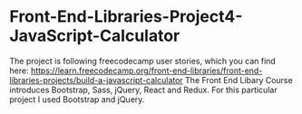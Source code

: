 # Front-End-Libraries-Project4-JavaScript-Calculator
The project is following freecodecamp user stories, which you can find here: https://learn.freecodecamp.org/front-end-libraries/front-end-libraries-projects/build-a-javascript-calculator
The Front End Libary Course introduces Bootstrap, Sass, jQuery, React and Redux. 
For this particular project I used Bootstrap and jQuery.